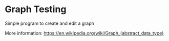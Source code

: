 # Graph Testing

Simple program to create and edit a graph

More information:
https://en.wikipedia.org/wiki/Graph_(abstract_data_type)